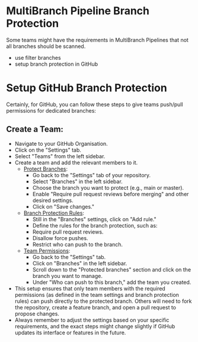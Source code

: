 # MultiBranch Pipeline Branch Protection

Some teams might have the requirements in MultiBranch Pipelines that not all branches should be scanned.

* use filter branches
* setup branch protection in GitHub


# Setup GitHub Branch Protection
Certainly, for GitHub, you can follow these steps to give teams push/pull permissions for dedicated branches:

## Create a Team:

* Navigate to your GitHub Organisation.
* Click on the "Settings" tab.
* Select "Teams" from the left sidebar.
* Create a team and add the relevant members to it.
    * [Protect Branches](https://docs.github.com/en/repositories/configuring-branches-and-merges-in-your-repository/managing-protected-branches/about-protected-branches):
        * Go back to the "Settings" tab of your repository.
        * Select "Branches" in the left sidebar.
        * Choose the branch you want to protect (e.g., main or master).
        * Enable "Require pull request reviews before merging" and other desired settings.
        * Click on "Save changes."
    * [Branch Protection Rules](https://docs.github.com/en/repositories/configuring-branches-and-merges-in-your-repository/managing-protected-branches/managing-a-branch-protection-rule):
        * Still in the "Branches" settings, click on "Add rule."
        * Define the rules for the branch protection, such as:
        * Require pull request reviews.
        * Disallow force pushes.
        * Restrict who can push to the branch.
    * [Team Permissions](https://docs.github.com/en/repositories/managing-your-repositorys-settings-and-features/managing-repository-settings/managing-teams-and-people-with-access-to-your-repository):
        * Go back to the "Settings" tab.
        * Click on "Branches" in the left sidebar.
        * Scroll down to the "Protected branches" section and click on the branch you want to manage.
        * Under "Who can push to this branch," add the team you created.
* This setup ensures that only team members with the required permissions (as defined in the team settings and branch protection rules) can push directly to the protected branch. Others will need to fork the repository, create a feature branch, and open a pull request to propose changes.
* Always remember to adjust the settings based on your specific requirements, and the exact steps might change slightly if GitHub updates its interface or features in the future.
